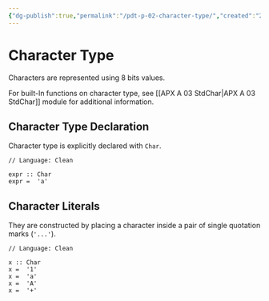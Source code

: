 ```yaml
---
{"dg-publish":true,"permalink":"/pdt-p-02-character-type/","created":"2023-07-03T14:26:33.060+07:00","updated":"2023-07-16T22:40:34.030+07:00"}
---
```



# Character Type

Characters are represented using 8 bits values.

For built-In functions on character type, see [[APX A 03 StdChar\|APX A 03 StdChar]] module for additional information.

## Character Type Declaration

Character type is explicitly declared with `Char`.

```Clean
// Language: Clean

expr :: Char
expr =  'a'
```

## Character Literals

They are constructed by placing a character inside a pair of single quotation marks (`'...'`).

```Clean
// Language: Clean

x :: Char
x =  '1'
x =  'a'
x =  'A'
x =  '+'
```

